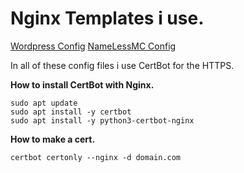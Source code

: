 # Nginx Templates i use.


[Wordpress Config](/wordpress.conf)
[NameLessMC Config](/namelessmc.conf)


In all of these config files i use CertBot for the HTTPS.

**How to install CertBot with Nginx.**

```
sudo apt update
sudo apt install -y certbot
sudo apt install -y python3-certbot-nginx
```
**How to make a cert.**
```
certbot certonly --nginx -d domain.com
```
